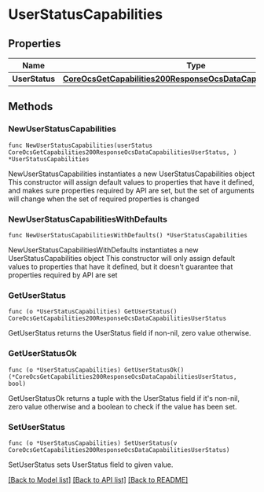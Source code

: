 # UserStatusCapabilities

## Properties

Name | Type | Description | Notes
------------ | ------------- | ------------- | -------------
**UserStatus** | [**CoreOcsGetCapabilities200ResponseOcsDataCapabilitiesUserStatus**](CoreOcsGetCapabilities200ResponseOcsDataCapabilitiesUserStatus.md) |  | 

## Methods

### NewUserStatusCapabilities

`func NewUserStatusCapabilities(userStatus CoreOcsGetCapabilities200ResponseOcsDataCapabilitiesUserStatus, ) *UserStatusCapabilities`

NewUserStatusCapabilities instantiates a new UserStatusCapabilities object
This constructor will assign default values to properties that have it defined,
and makes sure properties required by API are set, but the set of arguments
will change when the set of required properties is changed

### NewUserStatusCapabilitiesWithDefaults

`func NewUserStatusCapabilitiesWithDefaults() *UserStatusCapabilities`

NewUserStatusCapabilitiesWithDefaults instantiates a new UserStatusCapabilities object
This constructor will only assign default values to properties that have it defined,
but it doesn't guarantee that properties required by API are set

### GetUserStatus

`func (o *UserStatusCapabilities) GetUserStatus() CoreOcsGetCapabilities200ResponseOcsDataCapabilitiesUserStatus`

GetUserStatus returns the UserStatus field if non-nil, zero value otherwise.

### GetUserStatusOk

`func (o *UserStatusCapabilities) GetUserStatusOk() (*CoreOcsGetCapabilities200ResponseOcsDataCapabilitiesUserStatus, bool)`

GetUserStatusOk returns a tuple with the UserStatus field if it's non-nil, zero value otherwise
and a boolean to check if the value has been set.

### SetUserStatus

`func (o *UserStatusCapabilities) SetUserStatus(v CoreOcsGetCapabilities200ResponseOcsDataCapabilitiesUserStatus)`

SetUserStatus sets UserStatus field to given value.



[[Back to Model list]](../README.md#documentation-for-models) [[Back to API list]](../README.md#documentation-for-api-endpoints) [[Back to README]](../README.md)



